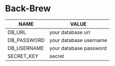 # Back-Brew

| NAME  | VALUE  |
|---|---|
| DB_URL  | your database url |
|  DB_PASSWORD | your database username  |
| DB_USERNAME  | your database password  |
| SECRET_KEY  | secret  |
